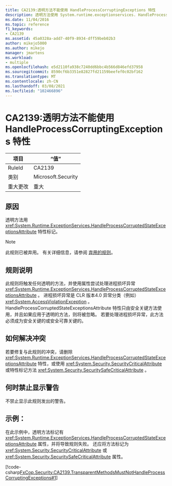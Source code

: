 ```yaml
---
title: CA2139:透明方法不能使用 HandleProcessCorruptingExceptions 特性
description: 透明方法使用 System.runtime.exceptionservices. HandleProcessCorruptedStateExceptionsAttribute 属性进行标记。
ms.date: 11/04/2016
ms.topic: reference
f1_keywords:
- CA2139
ms.assetid: 45a0328a-add7-40f9-8934-dff59beb02b3
author: mikejo5000
ms.author: mikejo
manager: jmartens
ms.workload:
- multiple
ms.openlocfilehash: e5d2110fa938c7240dd6bbc4b566d846efd37958
ms.sourcegitcommit: 8590cf6b3351e82827fd21159beefef0c02bf162
ms.translationtype: MT
ms.contentlocale: zh-CN
ms.lasthandoff: 03/08/2021
ms.locfileid: "102466896"
---
```

# <a name="ca2139-transparent-methods-may-not-use-the-handleprocesscorruptingexceptions-attribute"></a>CA2139:透明方法不能使用 HandleProcessCorruptingExceptions 特性

|项目|“值”|
|-|-|
|RuleId|CA2139|
|类别|Microsoft.Security|
|重大更改|重大|

## <a name="cause"></a>原因
透明方法用 <xref:System.Runtime.ExceptionServices.HandleProcessCorruptedStateExceptionsAttribute> 特性标记。

> [!NOTE]
> 此规则已被弃用。 有关详细信息，请参阅 [弃用的规则](fxcop-unported-deprecated-rules.md)。

## <a name="rule-description"></a>规则说明
此规则将触发任何透明的方法，并使用属性尝试处理进程损坏异常 <xref:System.Runtime.ExceptionServices.HandleProcessCorruptedStateExceptionsAttribute> 。 进程损坏异常是 CLR 版本4.0 异常分类（例如） <xref:System.AccessViolationException> 。 HandleProcessCorruptedStateExceptionsAttribute 特性只由安全关键方法使用，并且如果应用于透明的方法，则将被忽略。 若要处理进程损坏异常，此方法必须成为安全关键的或安全可靠关键的。

## <a name="how-to-fix-violations"></a>如何解决冲突
若要修复与此规则的冲突，请删除 <xref:System.Runtime.ExceptionServices.HandleProcessCorruptedStateExceptionsAttribute> 特性，或使用 <xref:System.Security.SecurityCriticalAttribute> 或特性标记方法 <xref:System.Security.SecuritySafeCriticalAttribute> 。

## <a name="when-to-suppress-warnings"></a>何时禁止显示警告
不禁止显示此规则发出的警告。

## <a name="example"></a>示例：
在此示例中，透明方法标记有 <xref:System.Runtime.ExceptionServices.HandleProcessCorruptedStateExceptionsAttribute> 属性，并将导致规则失败。 还应将方法标记为 <xref:System.Security.SecurityCriticalAttribute> 或 <xref:System.Security.SecuritySafeCriticalAttribute> 属性。

[!code-csharp[FxCop.Security.CA2139.TransparentMethodsMustNotHandleProcessCorruptingExceptions#1](../code-quality/codesnippet/CSharp/ca2139-transparent-methods-may-not-use-the-handleprocesscorruptingexceptions-attribute_1.cs)]
